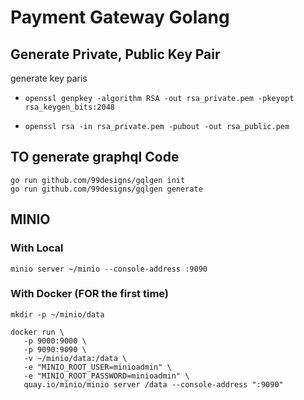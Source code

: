 # Payment Gateway Golang

## Generate Private, Public Key Pair

generate key paris

- `openssl genpkey -algorithm RSA -out rsa_private.pem -pkeyopt rsa_keygen_bits:2048`

- `openssl rsa -in rsa_private.pem -pubout -out rsa_public.pem`

## TO generate graphql Code

```shell
go run github.com/99designs/gqlgen init
go run github.com/99designs/gqlgen generate
```

## MINIO

### With Local

```shell
minio server ~/minio --console-address :9090
```

### With Docker (FOR the first time)

```shell
mkdir -p ~/minio/data

docker run \
   -p 9000:9000 \
   -p 9090:9090 \
   -v ~/minio/data:/data \
   -e "MINIO_ROOT_USER=minioadmin" \
   -e "MINIO_ROOT_PASSWORD=minioadmin" \
   quay.io/minio/minio server /data --console-address ":9090"
```
